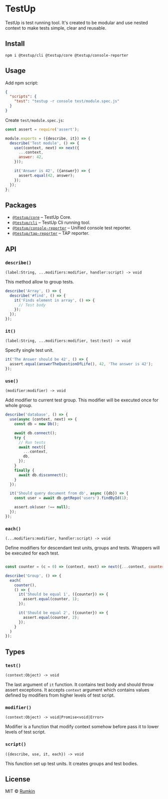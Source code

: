# TestUp

TestUp is test running tool. It's created to be modular and use nested context
to make tests simple, clear and reusable.

## Install

```
npm i @testup/cli @testup/core @testup/console-reporter
```

## Usage

Add npm script:

```json
{
  "scripts": {
    "test": "testup -r console test/module.spec.js"
  }
}
```

Create `test/module.spec.js`:

```js
const assert = require('assert');

module.exports = ({describe, it}) => {
  describe('Test module', () => {
    use((context, next) => next({
      ...context,
      answer: 42,
    }));

    it('Answer is 42', ({answer}) => {
      assert.equal(42, answer);
    });
  });
};
```

## Packages

* [`@testup/core`](packages/@testup/core) – TestUp Core.
* [`@testup/cli`](packages/@testup/cli) – TestUp Cli running tool.
* [`@testup/console-reporter`](packages/@testup/console-reporter) – Unified console test reporter.
* [`@testup/tap-reporter`](packages/@testup/tap-reporter) – TAP reporter.

## API

### `describe()`
```
(label:String, ...modifiers:modifier, handler:script) -> void
```

This method allow to group tests.

```js
describe('Array', () => {
  describe('#find', () => {
    it('Finds element in array', () => {
      // Test body
    });
  });
});
```

### `it()`
```
(label:String, ...modifiers:modifier, test:test) -> void
```

Specify single test unit.

```js
it('The Answer should be 42', () => {
  assert.equal(answerTheQuestionOfLife(), 42, 'The answer is 42');
});
```

### `use()`

```
(modifier:modifier) -> void
```

Add modifier to current test group. This modifier will be executed once for whole
group.

```js
describe('database', () => {
  use(async (context, next) => {
    const db = new Db();

    await db.connect();
    try {
      // Run tests
      await next({
        ...context,
        db,
      });
    }
    finally {
      await db.disconnect();
    }
  });

  it('Should query document from db', async ({db}) => {
    const user = await db.getRepo('users').findById(1);

    assert.ok(user !== null);
  });
});
```

### `each()`

```
(...modifiers:modifier, handler:script) -> void
```

Define modifiers for descendant test units, groups and tests. Wrappers will be
executed for each test.

```js

const counter = (c = 0) => (context, next) => next({...context, counter: ++c});

describe('Group', () => {
  each(
    counter(),
    () => {
      it('Should be equal 1', ({counter}) => {
        assert.equal(counter, 1);
      });

      it('Should be equal 2', ({counter}) => {
        assert.equal(counter, 2);
      });
    }
  )
});
```

## Types

### `test()`
```
(context:Object) -> void
```

The last argument of `it` function. It contains test body and should throw
assert exceptions. It accepts `context` argument which contains values
defined by modifiers from higher levels of test script.

### `modifier()`
```
(context:Object) -> void|Promise<void|Error>
```

Modifier is a function that modify context somehow before pass it to lower
levels of test script.

### `script()`
```
({describe, use, it, each}) -> void
```

This function set up test units. It creates groups and test bodies.

## License

MIT © [Rumkin](https://rumk.in)
